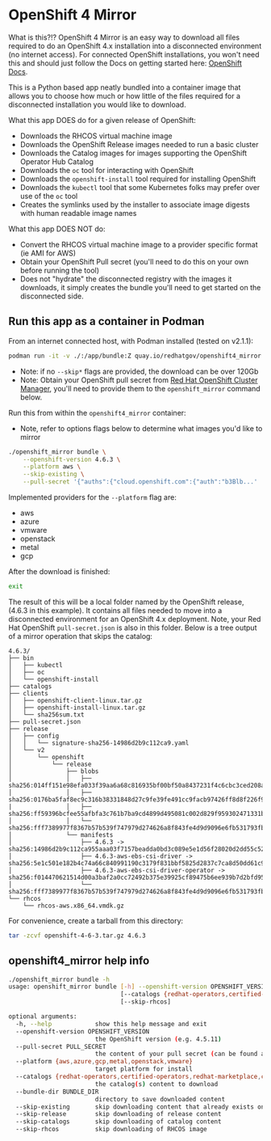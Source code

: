 # OpenShift 4 Mirror
What is this?!?
OpenShift 4 Mirror is an easy way to download all files required to do an OpenShift 4.x installation into a disconnected environment (no internet access). For connected OpenShift installations, you won't need this and should just follow the Docs on getting started here: [OpenShift Docs](https://docs.openshift.com).

This is a Python based app neatly bundled into a container image that allows you to choose how much or how little of the files required for a disconnected installation you would like to download.

What this app DOES do for a given release of OpenShift:
* Downloads the RHCOS virtual machine image
* Downloads the OpenShift Release images needed to run a basic cluster
* Downloads the Catalog images for images supporting the OpenShift Operator Hub Catalog
* Downloads the `oc` tool for interacting with OpenShift
* Downloads the `openshift-install` tool required for installing OpenShift
* Downloads the `kubectl` tool that some Kubernetes folks may prefer over use of the `oc` tool
* Creates the symlinks used by the installer to associate image digests with human readable image names

What this app DOES NOT do:
* Convert the RHCOS virtual machine image to a provider specific format (ie AMI for AWS)
* Obtain your OpenShift Pull secret (you'll need to do this on your own before running the tool)
* Does not "hydrate" the disconnected registry with the images it downloads, it simply creates the bundle you'll need to get started on the disconnected side.


## Run this app as a container in Podman

From an internet connected host, with Podman installed (tested on v2.1.1):
```bash
podman run -it -v ./:/app/bundle:Z quay.io/redhatgov/openshift4_mirror:latest
```
* Note: if no `--skip*` flags are provided, the download can be over 120Gb  
* Note: Obtain your OpenShift pull secret from [Red Hat OpenShift Cluster Manager](cloud.redhat.com/openshift), you'll need to provide them to the `openshift_mirror` command below.


Run this from within the `openshift4_mirror` container:
* Note, refer to options flags below to determine what images you'd like to mirror
```bash
./openshift_mirror bundle \
    --openshift-version 4.6.3 \
    --platform aws \
    --skip-existing \
    --pull-secret '{"auths":{"cloud.openshift.com":{"auth":"b3Blb...'
```

Implemented providers for the `--platform`  flag are:
* aws
* azure
* vmware
* openstack
* metal
* gcp

After the download is finished:
```bash
exit
```

The result of this will be a local folder named by the OpenShift release, (4.6.3 in this example). It contains all files needed to move into a disconnected environment for an OpenShift 4.x deployment. Note, your Red Hat OpenShift `pull-secret.json` is also in this folder. Below is a tree output of a mirror operation that skips the catalog:
```
4.6.3/
├── bin
│   ├── kubectl
│   ├── oc
│   └── openshift-install
├── catalogs
├── clients
│   ├── openshift-client-linux.tar.gz
│   ├── openshift-install-linux.tar.gz
│   └── sha256sum.txt
├── pull-secret.json
├── release
│   ├── config
│   │   └── signature-sha256-14986d2b9c112ca9.yaml
│   └── v2
│       └── openshift
│           └── release
│               ├── blobs
│               │   ├── sha256:014ff151e98efa033f39aa6a68c816935bf00bf50a8437231f4c6cbc3ced208a
│               │   ├── sha256:0176ba5faf8ec9c316b38331848d27c9fe39fe491cc9facb97426ff8d8f226f9
|               │   ├── sha256:ff59396bcfee55afbfa3c761b7ba9cd4899d495081c002d829f959302471331b
│               │   └── sha256:fff7389977f8367b57b539f747979d274626a8f843fe4d9d9096e6fb531793fb
│               └── manifests
│                   ├── 4.6.3 -> sha256:14986d2b9c112ca955aaa03f7157beadda0bd3c089e5e1d56f28020d2dd55c52
│                   ├── 4.6.3-aws-ebs-csi-driver -> sha256:5e1c501e182b4c74a66c840991190c3179f831bbf5825d2837c7ca8d50dd61c9
│                   ├── 4.6.3-aws-ebs-csi-driver-operator -> sha256:f014470621514d00a3baf2a0cc72492b375e39925cf89475b6ee939b7d2bfd95
│                   └── sha256:fff7389977f8367b57b539f747979d274626a8f843fe4d9d9096e6fb531793fb
└── rhcos
    └── rhcos-aws.x86_64.vmdk.gz
```
For convenience, create a tarball from this directory:
```bash
tar -zcvf openshift-4-6-3.tar.gz 4.6.3
```

## openshift4_mirror help info

```bash
./openshift_mirror bundle -h
usage: openshift_mirror bundle [-h] --openshift-version OPENSHIFT_VERSION --pull-secret PULL_SECRET --platform {aws,azure,gcp,metal,openstack,vmware}
                               [--catalogs {redhat-operators,certified-operators,redhat-marketplace,community-operators}] [--bundle-dir BUNDLE_DIR] [--skip-existing] [--skip-release] [--skip-catalogs]
                               [--skip-rhcos]

optional arguments:
  -h, --help            show this help message and exit
  --openshift-version OPENSHIFT_VERSION
                        the OpenShift version (e.g. 4.5.11)
  --pull-secret PULL_SECRET
                        the content of your pull secret (can be found at https://cloud.redhat.com/openshift/install/pull-secret)
  --platform {aws,azure,gcp,metal,openstack,vmware}
                        target platform for install
  --catalogs {redhat-operators,certified-operators,redhat-marketplace,community-operators}
                        the catalog(s) content to download
  --bundle-dir BUNDLE_DIR
                        directory to save downloaded content
  --skip-existing       skip downloading content that already exists on disk
  --skip-release        skip downloading of release content
  --skip-catalogs       skip downloading of catalog content
  --skip-rhcos          skip downloading of RHCOS image
```